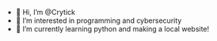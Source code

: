 - 👋 Hi, I’m @Crytick
- 👀 I’m interested in programming and cybersecurity
- 🌱 I’m currently learning python and making a local website!


<!---
Crytick/Crytick is a ✨ special ✨ repository because its `README.md` (this file) appears on your GitHub profile.
You can click the Preview link to take a look at your changes.
--->
